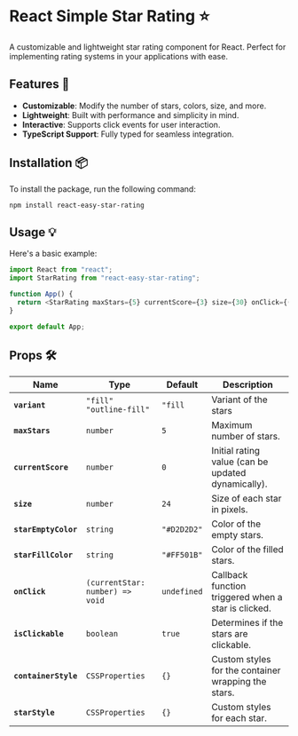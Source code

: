 # React Simple Star Rating ⭐️

A customizable and lightweight star rating component for React. Perfect for implementing rating systems in your applications with ease.

## Features 🚀

- **Customizable**: Modify the number of stars, colors, size, and more.
- **Lightweight**: Built with performance and simplicity in mind.
- **Interactive**: Supports click events for user interaction.
- **TypeScript Support**: Fully typed for seamless integration.

## Installation 📦

To install the package, run the following command:

```tsx
npm install react-easy-star-rating
```

## Usage 💡

Here's a basic example:

```ts
import React from "react";
import StarRating from "react-easy-star-rating";

function App() {
  return <StarRating maxStars={5} currentScore={3} size={30} onClick={(rating) => console.log(`Rated: ${rating}`)} />;
}

export default App;
```

## Props 🛠️

| Name                 | Type                            | Default     | Description                                         |
| -------------------- | ------------------------------- | ----------- | --------------------------------------------------- |
| **`variant`**        | `"fill" "outline-fill"`         | `"fill`     | Variant of the stars                                |
| **`maxStars`**       | `number`                        | `5`         | Maximum number of stars.                            |
| **`currentScore`**   | `number`                        | `0`         | Initial rating value (can be updated dynamically).  |
| **`size`**           | `number`                        | `24`        | Size of each star in pixels.                        |
| **`starEmptyColor`** | `string`                        | `"#D2D2D2"` | Color of the empty stars.                           |
| **`starFillColor`**  | `string`                        | `"#FF501B"` | Color of the filled stars.                          |
| **`onClick`**        | `(currentStar: number) => void` | `undefined` | Callback function triggered when a star is clicked. |
| **`isClickable`**    | `boolean`                       | `true`      | Determines if the stars are clickable.              |
| **`containerStyle`** | `CSSProperties`                 | `{}`        | Custom styles for the container wrapping the stars. |
| **`starStyle`**      | `CSSProperties`                 | `{}`        | Custom styles for each star.                        |
